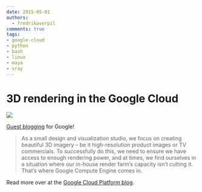 ```yaml
---
date: 2015-05-01
authors:
  - fredrikaverpil
comments: true
tags:
- google-cloud
- python
- bash
- linux
- maya
- vray
---
```


# 3D rendering in the Google Cloud

![](/static/gce/gce01.png)

[Guest blogging](https://cloudplatform.googleblog.com/2015/05/3D-imagery-rendering-in-the-cloud-with-Industriromantik-and-Compute-Engine.html) for Google!

> As a small design and visualization studio, we focus on creating beautiful 3D imagery – be it high-resolution product images or TV commercials. To successfully do this, we need to ensure we have access to enough rendering power, and at times, we find ourselves in a situation where our in-house render farm’s capacity isn’t cutting it. That’s where Google Compute Engine comes in.

Read more over at the [Google Cloud Platform blog](https://cloudplatform.googleblog.com/2015/05/3D-imagery-rendering-in-the-cloud-with-Industriromantik-and-Compute-Engine.html).